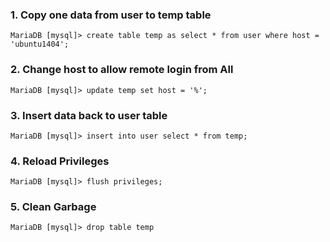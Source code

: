 ### 1. Copy one data from user to temp table 
```
MariaDB [mysql]> create table temp as select * from user where host = 'ubuntu1404';
```

### 2. Change host to allow remote login from All
```
MariaDB [mysql]> update temp set host = '%';
```

### 3. Insert data back to user table
```
MariaDB [mysql]> insert into user select * from temp;
```

### 4. Reload Privileges
```
MariaDB [mysql]> flush privileges;
```

### 5. Clean Garbage
```
MariaDB [mysql]> drop table temp
```
